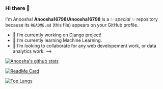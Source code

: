### Hi there 👋
I'm Anoosha!
**Anoosha16798/Anoosha16798** is a ✨ _special_ ✨ repository because its `README.md` (this file) appears on your GitHub profile.

- 🔭 I’m currently working on Django project!
- 🌱 I’m currently learning Machine Learning.
- 👯 I’m looking to collaborate for any web developement work, or data analytics work.
-->

[![Anoosha's github stats](https://github-readme-stats.vercel.app/api?username=Anoosha16798&show_icons=true&theme=radical)](https://github.com/Anoosha16798/github-readme-stats)

[![ReadMe Card](https://github-readme-stats.vercel.app/api/pin/?username=Anoosha16798&repo=github-readme-stats)](https://github.com/Anoosha16798/github-readme-stats)

[![Top Langs](https://github-readme-stats.vercel.app/api/top-langs/?username=Anoosha16798)](https://github.com/Anoosha16798/github-readme-stats)
